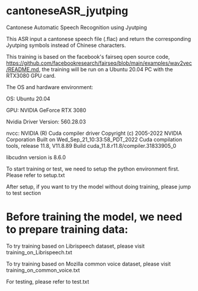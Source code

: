# cantoneseASR_jyutping
Cantonese Automatic Speech Recognition using Jyutping

This ASR input a cantonese speech file (.flac) and return the corresponding Jyutping symbols instead of Chinese characters.

This training is based on the facebook's fairseq open source code, https://github.com/facebookresearch/fairseq/blob/main/examples/wav2vec/README.md, the training will be run on a Ubuntu 20.04 PC with the RTX3080 GPU card. 

The OS and hardware environment:

OS: Ubuntu 20.04

GPU: NVIDIA GeForce RTX 3080

Nvidia Driver Version: 560.28.03

nvcc: NVIDIA (R) Cuda compiler driver
Copyright (c) 2005-2022 NVIDIA Corporation
Built on Wed_Sep_21_10:33:58_PDT_2022
Cuda compilation tools, release 11.8, V11.8.89
Build cuda_11.8.r11.8/compiler.31833905_0

libcudnn version is 8.6.0

To start training or test, we need to setup the python environment first. Please refer to setup.txt

After setup, if you want to try the model without doing training, please jump to test section


Before training the model, we need to prepare training data:
=============================================================

To try training based on Librispeech dataset, please visit training_on_Librispeech.txt

To try training based on Mozilla common voice dataset, please visit training_on_common_voice.txt

For testing, please refer to test.txt



